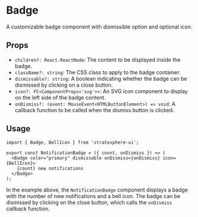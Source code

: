 # Badge

A customizable badge component with dismissible option and optional icon.

## Props

- `children?: React.ReactNode`: The content to be displayed inside the badge.
- `className?: string`: The CSS class to apply to the badge container.
- `dismissable?: string`: A boolean indicating whether the badge can be dismissed by clicking on a close button.
- `icon?: FC<ComponentProps<'svg'>>`: An SVG icon component to display on the left side of the badge content.
- `onDismiss?: (event: MouseEvent<HTMLButtonElement>) => void`: A callback function to be called when the dismiss button is clicked.

## Usage

```tsx
import { Badge, BellIcon } from 'stratosphere-ui';

export const NotificationBadge = ({ count, onDismiss }) => (
  <Badge color="primary" dismissable onDismiss={onDismiss} icon={BellIcon}>
    {count} new notifications
  </Badge>
);
```

In the example above, the `NotificationBadge` component displays a badge with the number of new notifications and a bell icon. The badge can be dismissed by clicking on the close button, which calls the `onDismiss` callback function.
